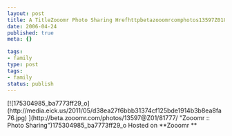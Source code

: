 ```yaml
---
layout: post
title: A TitleZooomr Photo Sharing Hrefhttpbetazooomrcomphotos13597Z0181
date: 2006-04-24
published: true
meta: {}

tags:
- family
type: post
tags:
- family
status: publish
---
```

<div>[![175304985_ba7773ff29_o](http://media.eick.us/2011/05/d38ea27f6bbb31374cf125bde1914b3b8ea8fa76.jpg) ](http://beta.zooomr.com/photos/13597@Z01/81777/ "Zooomr :: Photo Sharing")<span>175304985_ba7773ff29_o</span> Hosted on **Zooom<span>r</span> **</div>
